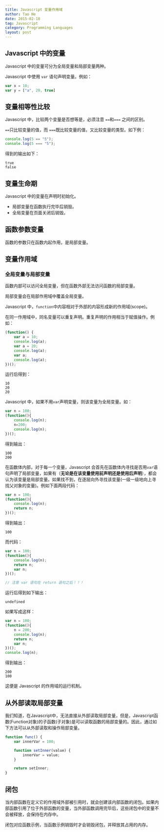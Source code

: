 ```yaml
---
title: Javascript 变量作用域
author: Tao He
date: 2015-02-18
tag: Javascript
category: Programming Languages
layout: post
---
```


Javascript 中的变量
--------------------

Javascript 中的变量可分为全局变量和局部变量两种。

Javascript 中使用 `var` 语句声明变量。例如：

~~~javascript
var x = 10;
var y = ["a", 20, true]
~~~

变量相等性比较
---------------

Javascript 中，比较两个变量是否想等是，必须注意 `==`和`===` 之间的区别。

`==`只比较变量的值，而 `===`既比较变量的值，又比较变量的类型。如下例：

<!--more-->

~~~javascript
console.log(5 == "5");
console.log(5 === "5");
~~~

得到的输出如下：

    true
    false

变量生命期
------------

Javascript 中的变量在声明时初始化。

+ 局部变量在函数执行完毕后销毁。
+ 全局变量在页面关闭后销毁。

函数参数变量
-------------

函数的参数只在函数内起作用，是局部变量。

变量作用域
------------

### 全局变量与局部变量

函数内部可以访问全局变量，但在函数外部无法访问函数的局部变量。

局部变量会在局部作用域中覆盖全局变量。

Javascript 中，`function`中内容相对于外部的内容形成新的作用域(scope)。

在同一作用域中，同名变量可以重复声明。重复声明的作用相当于赋值操作。例如：

~~~javascript
(function() {
    var a = 10;
    console.log(a);
    var a = 20;
    console.log(a);
    var a;
    console.log(a);
})();
~~~

运行后得到：

    10
    20
    20

Javascript 中，如果不用`var`声明变量，则该变量为全局变量。如：

~~~javascript
var n = 100;
(function(){
    console.log(n);
    n=200;
    console.log(n);
})();
~~~

得到输出：

    100
    200

在函数体内部，对于每一个变量，Javascript 会首先在函数体内寻找是否用`var`语句声明了局部变量，如果有（**无论是在该变量使用前声明还是使用后声明**），都会认为该变量是局部变量。如果找不到，在逐层向外寻找该变量(一级一级地向上寻找父对象的变量)。例如下面两段代码：

~~~javascript
var n = 100;
(function(){
    console.log(n); 
    return n;
})();
~~~

得到输出：

    100

而代码：

~~~javascript
var n = 100;
(function(){
    console.log(n); 
    return n; 
    var n;
})();

// 注意 var 语句在 return 语句之后！！！
~~~

运行后得到如下输出：

    undefined

如果写成这样：

~~~javascript
var n = 100;
(function(){
    n = 200; 
    console.log(n); 
    return n; 
    var n;
})();
console.log(n);
~~~

得到输出：

    200
    100

这便是 Javascript 的作用域的运行机制。

从外部读取局部变量
--------------------

我们知道，在Javascript中，无法直接从外部读取局部变量，但是，Javascript函数(Function对象)的子函数(子对象)是可以读取函数的局部变量的。因此，通过如下方法可以从外部读取和操作局部变量。

~~~javascript
function func() {
    var innerVar = 100;

    function setInner(value) {
        innerVar = value;
    }

    return setInner;
}
~~~



闭包
------

当内部函数在定义它的作用域外部被引用时，就会创建该内部函数的闭包。如果内部函数引用了位于外部函数的变量，当外部函数调用完毕后，这些闭包中的变量不会被释放，会保持在内存中。

闭包对应函数示例，当函数示例销毁时才会销毁闭包，并释放其占用的内存。




